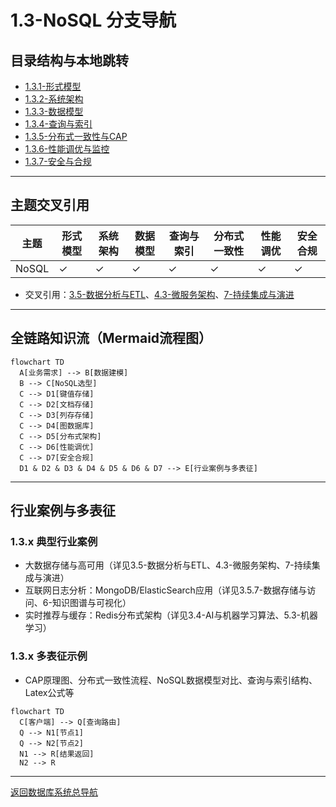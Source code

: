 # 1.3-NoSQL 分支导航

## 目录结构与本地跳转

- [1.3.1-形式模型](1.3.1-形式模型.md)
- [1.3.2-系统架构](1.3.2-系统架构.md)
- [1.3.3-数据模型](1.3.3-数据模型.md)
- [1.3.4-查询与索引](1.3.4-查询与索引.md)
- [1.3.5-分布式一致性与CAP](1.3.5-分布式一致性与CAP.md)
- [1.3.6-性能调优与监控](1.3.6-性能调优与监控.md)
- [1.3.7-安全与合规](1.3.7-安全与合规.md)

---

## 主题交叉引用

| 主题      | 形式模型 | 系统架构 | 数据模型 | 查询与索引 | 分布式一致性 | 性能调优 | 安全合规 |
|-----------|----------|----------|----------|------------|-------------|----------|----------|
| NoSQL     | ✓        | ✓        | ✓        | ✓          | ✓           | ✓        | ✓        |

- 交叉引用：[3.5-数据分析与ETL](../../../3-数据模型与算法/3.5-数据分析与ETL/README.md)、[4.3-微服务架构](../../../4-软件架构与工程/4.3-微服务架构/README.md)、[7-持续集成与演进](../../../7-持续集成与演进/README.md)

---

## 全链路知识流（Mermaid流程图）

```mermaid
flowchart TD
  A[业务需求] --> B[数据建模]
  B --> C[NoSQL选型]
  C --> D1[键值存储]
  C --> D2[文档存储]
  C --> D3[列存存储]
  C --> D4[图数据库]
  C --> D5[分布式架构]
  C --> D6[性能调优]
  C --> D7[安全合规]
  D1 & D2 & D3 & D4 & D5 & D6 & D7 --> E[行业案例与多表征]
```

---

## 行业案例与多表征

### 1.3.x 典型行业案例

- 大数据存储与高可用（详见3.5-数据分析与ETL、4.3-微服务架构、7-持续集成与演进）
- 互联网日志分析：MongoDB/ElasticSearch应用（详见3.5.7-数据存储与访问、6-知识图谱与可视化）
- 实时推荐与缓存：Redis分布式架构（详见3.4-AI与机器学习算法、5.3-机器学习）

### 1.3.x 多表征示例

- CAP原理图、分布式一致性流程、NoSQL数据模型对比、查询与索引结构、Latex公式等

```mermaid
flowchart TD
  C[客户端] --> Q[查询路由]
  Q --> N1[节点1]
  Q --> N2[节点2]
  N1 --> R[结果返回]
  N2 --> R
```

---

[返回数据库系统总导航](../README.md)
